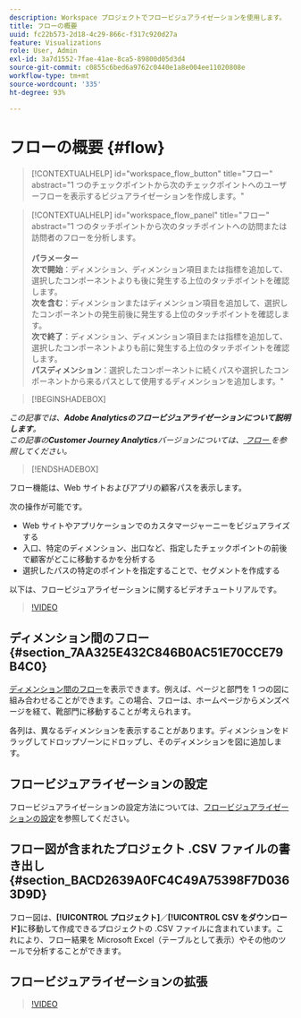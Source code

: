 ```yaml
---
description: Workspace プロジェクトでフロービジュアライゼーションを使用します。
title: フローの概要
uuid: fc22b573-2d18-4c29-866c-f317c920d27a
feature: Visualizations
role: User, Admin
exl-id: 3a7d1552-7fae-41ae-8ca5-89800d05d3d4
source-git-commit: c0855c6bed6a9762c0440e1a8e004ee11020808e
workflow-type: tm+mt
source-wordcount: '335'
ht-degree: 93%

---
```


# フローの概要 {#flow}

<!-- markdownlint-disable MD034 -->

>[!CONTEXTUALHELP]
>id="workspace_flow_button"
>title="フロー"
>abstract="1 つのチェックポイントから次のチェックポイントへのユーザーフローを表示するビジュアライゼーションを作成します。"

>[!CONTEXTUALHELP]
>id="workspace_flow_panel"
>title="フロー"
>abstract="1 つのタッチポイントから次のタッチポイントへの訪問または訪問者のフローを分析します。<br/><br/>**パラメーター&#x200B;**<br/>**次で開始**：ディメンション、ディメンション項目または指標を追加して、選択したコンポーネントよりも後に発生する上位のタッチポイントを確認します。<br/>**次を含む**：ディメンションまたはディメンション項目を追加して、選択したコンポーネントの発生前後に発生する上位のタッチポイントを確認します。<br/>**次で終了**：ディメンション、ディメンション項目または指標を追加して、選択したコンポーネントよりも前に発生する上位のタッチポイントを確認します。<br/>**パスディメンション**：選択したコンポーネントに続くパスや選択したコンポーネントから来るパスとして使用するディメンションを追加します。"

<!-- markdownlint-enable MD034 -->


>[!BEGINSHADEBOX]

*この記事では、**Adobe Analyticsのフロービジュアライゼーションについて説明します**。<br/> この記事の&#x200B;**Customer Journey Analytics**バージョンについては、[ フロー ](https://experienceleague.adobe.com/en/docs/analytics-platform/using/cja-workspace/visualizations/flow/flow) を参照してください。*

>[!ENDSHADEBOX]

フロー機能は、Web サイトおよびアプリの顧客パスを表示します。

次の操作が可能です。

* Web サイトやアプリケーションでのカスタマージャーニーをビジュアライズする
* 入口、特定のディメンション、出口など、指定したチェックポイントの前後で顧客がどこに移動するかを分析する
* 選択したパスの特定のポイントを指定することで、セグメントを作成する

以下は、フロービジュアライゼーションに関するビデオチュートリアルです。

>[!VIDEO](https://video.tv.adobe.com/v/344222/?quality=12)

## ディメンション間のフロー {#section_7AA325E432C846B0AC51E70CCE79B4C0}

[ディメンション間のフロー](/help/analyze/analysis-workspace/visualizations/c-flow/multi-dimensional-flow.md)を表示できます。例えば、ページと部門を 1 つの図に組み合わせることができます。この場合、フローは、ホームページからメンズページを経て、靴部門に移動することが考えられます。

各列は、異なるディメンションを表示することがあります。ディメンションをドラッグしてドロップゾーンにドロップし、そのディメンションを図に追加します。

## フロービジュアライゼーションの設定

フロービジュアライゼーションの設定方法については、[フロービジュアライゼーションの設定](/help/analyze/analysis-workspace/visualizations/c-flow/create-flow.md)を参照してください。

## フロー図が含まれたプロジェクト .CSV ファイルの書き出し {#section_BACD2639A0FC4C49A75398F7D0363D9D}

フロー図は、**[!UICONTROL プロジェクト]**／**[!UICONTROL CSV をダウンロード]**&#x200B;に移動して作成できるプロジェクトの .CSV ファイルに含まれています。これにより、フロー結果を Microsoft Excel（テーブルとして表示）やその他のツールで分析することができます。

## フロービジュアライゼーションの拡張

>[!VIDEO](https://video.tv.adobe.com/v/24044/?quality=12)
